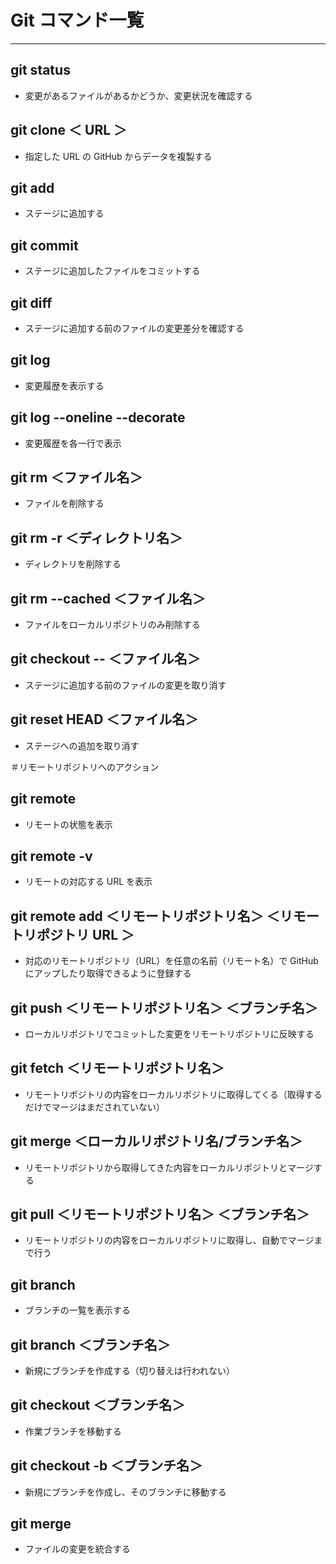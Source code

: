 # Git コマンド一覧

---

## git status

- 変更があるファイルがあるかどうか、変更状況を確認する

## git clone ＜ URL ＞

- 指定した URL の GitHub からデータを複製する

## git add

- ステージに追加する

## git commit

- ステージに追加したファイルをコミットする

## git diff

- ステージに追加する前のファイルの変更差分を確認する

## git log

- 変更履歴を表示する

## git log --oneline --decorate

- 変更履歴を各一行で表示

## git rm ＜ファイル名＞

- ファイルを削除する

## git rm -r ＜ディレクトリ名＞

- ディレクトリを削除する

## git rm --cached ＜ファイル名＞

- ファイルをローカルリポジトリのみ削除する

## git checkout -- ＜ファイル名＞

- ステージに追加する前のファイルの変更を取り消す

## git reset HEAD ＜ファイル名＞

- ステージへの追加を取り消す

＃リモートリポジトリへのアクション

## git remote

- リモートの状態を表示

## git remote -v

- リモートの対応する URL を表示

## git remote add ＜リモートリポジトリ名＞ ＜リモートリポジトリ URL ＞

- 対応のリモートリポジトリ（URL）を任意の名前（リモート名）で GitHub にアップしたり取得できるように登録する

## git push ＜リモートリポジトリ名＞ ＜ブランチ名＞

- ローカルリポジトリでコミットした変更をリモートリポジトリに反映する

## git fetch ＜リモートリポジトリ名＞

- リモートリポジトリの内容をローカルリポジトリに取得してくる（取得するだけでマージはまだされていない）

## git merge ＜ローカルリポジトリ名/ブランチ名＞

- リモートリポジトリから取得してきた内容をローカルリポジトリとマージする

## git pull ＜リモートリポジトリ名＞ ＜ブランチ名＞

- リモートリポジトリの内容をローカルリポジトリに取得し、自動でマージまで行う

## git branch

- ブランチの一覧を表示する

## git branch ＜ブランチ名＞

- 新規にブランチを作成する（切り替えは行われない）

## git checkout ＜ブランチ名＞

- 作業ブランチを移動する

## git checkout -b ＜ブランチ名＞

- 新規にブランチを作成し、そのブランチに移動する

## git merge

- ファイルの変更を統合する
